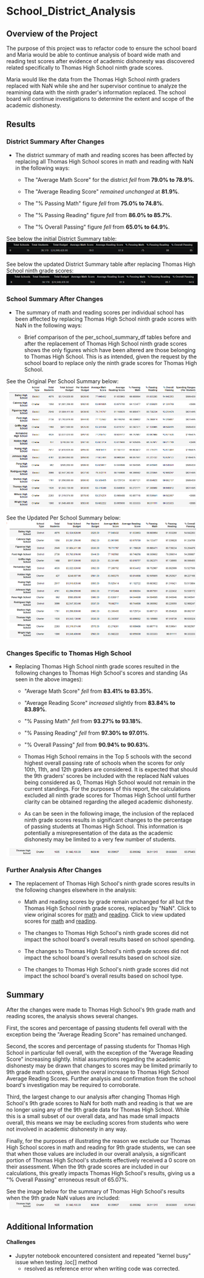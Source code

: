 # School_District_Analysis

## Overview of the Project

The purpose of this project was to refactor code to ensure the school board and Maria would be able to continue analysis of board wide math and reading test scores after evidence of academic dishonesty was discovered related specifically to Thomas High School ninth grade scores.

Maria would like the data from the Thomas High School ninth graders replaced with NaN while she and her supervisor continue to analyze the reamining data with the ninth grader's information replaced. The school board will continue investigations to determine the extent and scope of the academic dishonesty.

## Results

### District Summary After Changes

- The district summary of math and reading scores has been affected by replacing all Thomas High School scores in math and reading with NaN in the following ways:

	- The "Average Math Score" for the district *fell* from **79.0% to 78.9%**.

	- The "Average Reading Score" *remained unchanged* at **81.9%**.

	- The "% Passing Math" figure *fell* from **75.0% to 74.8%**.

	- The "% Passing Reading" figure *fell* from **86.0% to 85.7%**.

	- The "% Overall Passing" figure *fell* from **65.0% to 64.9%**.

See below the initial District Summary table:
![Original District Summary](https://github.com/JorMerr/School_District_Analysis/blob/main/Resources/district_summary_df_original.PNG)

See below the updated District Summary table after replacing Thomas High School ninth grade scores:
![New District Summary](https://github.com/JorMerr/School_District_Analysis/blob/main/Resources/new_district_summary_df.PNG)

### School Summary After Changes

- The summary of math and reading scores per individual school has been affected by replacing Thomas High School ninth grade scores with NaN in the following ways:

	- Brief comparison of the per_school_summary_df tables before and after the replacement of Thomas High School ninth grade scores shows the only figures which have been altered are those belonging to Thomas High School. This is as intended, given the request by the school board to replace only the ninth grade scores for Thomas High School.

See the Original Per School Summary below:
![Original Per School Summary](https://github.com/JorMerr/School_District_Analysis/blob/main/Resources/original_per_school_summary_df.PNG)

See the Updated Per School Summary below:
![Per School Summary with 9th Grade NaN Values Not Included](https://github.com/JorMerr/School_District_Analysis/blob/main/Resources/new_per_school_summary_df_2.PNG)

### Changes Specific to Thomas High School

- Replacing Thomas High School ninth grade scores resulted in the following changes to Thomas High School's scores and standing (As seen in the above images):

	- "Average Math Score" *fell* from **83.41% to 83.35%**.

	- "Average Reading Score" *increased* slightly from **83.84% to 83.89%**.

	- "% Passing Math" *fell* from **93.27% to 93.18%**.

	- "% Passing Reading" *fell* from **97.30% to 97.01%**.

	- "% Overall Passing" *fell* from **90.94% to 90.63%**.


	- Thomas High School remains in the Top 5 schools with the second highest overall passing rate of schools when the scores for only 10th, 11th, and 12th graders are considered. It is expected that should the 9th graders' scores be included with the replaced NaN values being considered as 0, Thomas High School would not remain in the current standings. For the purposes of this report, the calculations excluded all ninth grade scores for Thomas High School until further clarity can be obtained regarding the alleged academic dishonesty.
	- As can be seen in the following image, the inclusion of the replaced ninth grade scores results in significant changes to the percentage of passing students at Thomas High School. This information is potentially a misrepresentation of the data as the academic dishonesty may be limited to a very few number of students.

![Thomas High School Summary with NaN Values Included](https://github.com/JorMerr/School_District_Analysis/blob/main/Resources/ths_ninth_incl_per_school_summary.PNG)


### Further Analysis After Changes
- The replacement of Thomas High School's ninth grade scores results in the following changes elsewhere in the analysis:

	- Math and reading scores by grade remain unchanged for all but the Thomas High School ninth grade scores, replaced by "NaN". Click to view original scores for [math](https://github.com/JorMerr/School_District_Analysis/blob/main/Resources/original_math_scores_by_grade.PNG) and [reading](https://github.com/JorMerr/School_District_Analysis/blob/main/Resources/original_reading_scores_by_grade.PNG). Click to view updated scores for [math](https://github.com/JorMerr/School_District_Analysis/blob/main/Resources/new_math_scores_by_grade.PNG) and [reading](https://github.com/JorMerr/School_District_Analysis/blob/main/Resources/new_reading_scores_by_grade.PNG).

     - The changes to Thomas High School's ninth grade scores did not impact the school board's overall results based on school spending.

     - The changes to Thomas High School's ninth grade scores did not impact the school board's overall results based on school size.

     - The changes to Thomas High School's ninth grade scores did not impact the school board's overall results based on school type.



## Summary

After the changes were made to Thomas High School's 9th grade math and reading scores, the analysis shows several changes.

First, the scores and percentage of passing students fell overall with the exception being the "Average Reading Score" has remained unchanged.

Second, the scores and percentage of passing students for Thomas High School in particular fell overall, with the exception of the "Average Reading Score" increasing slightly. Initial assumptions regarding the academic dishonesty may be drawn that changes to scores may be limited primarily to 9th grade math scores, given the overal increase to Thomas High School Average Reading Scores. Further analysis and confirmation from the school board's investigation may be required to corroborate.

Third, the largest change to our analysis after changing Thomas High School's 9th grade scores to NaN for both math and reading is that we are no longer using any of the 9th grade data for Thomas High School. While this is a small subset of our overall data, and has made small impacts overall, this means we may be excluding scores from students who were not involved in academic dishonesty in any way.

Finally, for the purposes of illustrating the reason we exclude our Thomas High School scores in math and reading for 9th grade students, we can see that when those values are included in our overall analysis, a significant portion of Thomas High School's students effectively received a 0 score on their assessment. When the 9th grade scores are included in our calculations, this greatly impacts Thomas High School's results, giving us a "% Overall Passing" erroneous result of 65.07%.

See the image below for the summary of Thomas High School's results when the 9th grade NaN values are included:
![9th Grade NaN Values Included](https://github.com/JorMerr/School_District_Analysis/blob/main/Resources/ths_ninth_incl_per_school_summary.PNG)

## Additional Information

#### Challenges
- Jupyter notebook encountered consistent and repeated "kernel busy" issue when testing .loc[] method
	- resolved as reference error when writing code was corrected.


